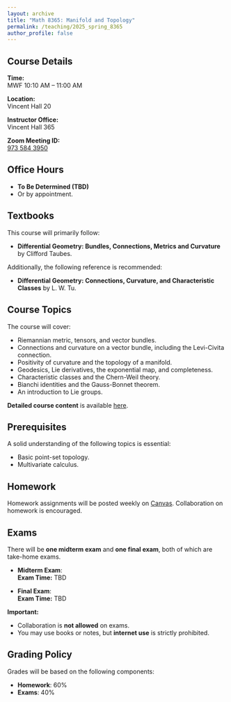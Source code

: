 ```yaml
---
layout: archive
title: "Math 8365: Manifold and Topology"
permalink: /teaching/2025_spring_8365
author_profile: false
---
```


## Course Details

**Time:**  
MWF 10:10 AM – 11:00 AM  

**Location:**  
Vincent Hall 20  

**Instructor Office:**  
Vincent Hall 365  

**Zoom Meeting ID:**  
[973 584 3950](https://umn.zoom.us/j/9735843950)  

## Office Hours
- **To Be Determined (TBD)**  
- Or by appointment.  

## Textbooks
This course will primarily follow:  
- **Differential Geometry: Bundles, Connections, Metrics and Curvature** by Clifford Taubes.  

Additionally, the following reference is recommended:  
- **Differential Geometry: Connections, Curvature, and Characteristic Classes** by L. W. Tu.  

## Course Topics
The course will cover:  
- Riemannian metric, tensors, and vector bundles.  
- Connections and curvature on a vector bundle, including the Levi-Civita connection.  
- Positivity of curvature and the topology of a manifold.  
- Geodesics, Lie derivatives, the exponential map, and completeness.  
- Characteristic classes and the Chern-Weil theory.  
- Bianchi identities and the Gauss-Bonnet theorem.  
- An introduction to Lie groups.  

**Detailed course content** is available [here](https://erkaobao.github.io/math/teaching/2025_spring_8365_course_content).  

## Prerequisites
A solid understanding of the following topics is essential:  
- Basic point-set topology.  
- Multivariate calculus.  

## Homework
Homework assignments will be posted weekly on [Canvas](https://canvas.umn.edu/courses/483935).
Collaboration on homework is encouraged.  

## Exams
There will be **one midterm exam** and **one final exam**, both of which are take-home exams.  

- **Midterm Exam**:  
  **Exam Time:** TBD  

- **Final Exam**:  
  **Exam Time:** TBD  

**Important:**  
- Collaboration is **not allowed** on exams.  
- You may use books or notes, but **internet use** is strictly prohibited.  

## Grading Policy
Grades will be based on the following components:  
- **Homework**: 60%  
- **Exams**: 40%  
